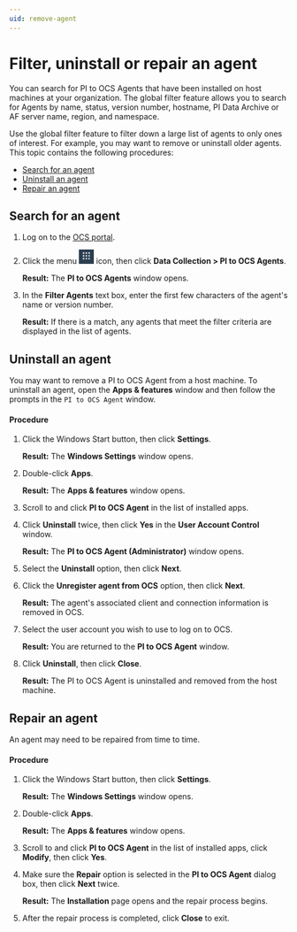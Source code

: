 ```yaml
---
uid: remove-agent
---
```


# Filter, uninstall or repair an agent

You can search for PI to OCS Agents that have been installed on host machines at your organization.  The global filter feature allows you to search for Agents by name, status, version number, hostname, PI Data Archive or AF server name, region, and namespace.  

Use the global filter feature to filter down a large list of agents to only ones of interest.  For example, you may want to remove or uninstall older agents. This topic contains the following procedures:

* [Search for an agent](#search-for-an-agent)
* [Uninstall an agent](#uninstall-an-agent)
* [Repair an agent](#repair-an-agent)

## Search for an agent

1. Log on to the [OCS portal](https://cloud.osisoft.com).

2. Click the menu ![ ](../../images/waffle-button.png) icon, then click **Data Collection > PI to OCS Agents**.

   **Result:** The **PI to OCS Agents** window opens.

3. In the **Filter Agents** text box, enter the first few characters of the agent's name or version number.  

   **Result:** If there is a match, any agents that meet the filter criteria are displayed in the list of agents.

## Uninstall an agent

You may want to remove a PI to OCS Agent from a host machine. To uninstall an agent, open the **Apps & features** window and then follow the prompts in the `PI to OCS Agent` window.

#### Procedure

1. Click the Windows Start button, then click **Settings**.

   **Result:** The **Windows Settings** window opens.
2. Double-click **Apps**.

   **Result:** The **Apps & features** window opens.
3. Scroll to and click **PI to OCS Agent** in the list of installed apps.
4. Click **Uninstall** twice, then click **Yes** in the **User Account Control** window.

   **Result:** The **PI to OCS Agent (Administrator)** window opens.
5. Select the **Uninstall** option, then click **Next**.
6. Click the **Unregister agent from OCS** option, then click **Next**.

   **Result:** The agent's associated client and connection information is removed in OCS.
7. Select the user account you wish to use to log on to OCS.

   **Result:** You are returned to the **PI to OCS Agent** window.
8. Click **Uninstall**, then click **Close**.

   **Result:** The PI to OCS Agent is uninstalled and removed from the host machine.

## Repair an agent

An agent may need to be repaired from time to time.

#### Procedure

1. Click the Windows Start button, then click **Settings**.

   **Result:** The **Windows Settings** window opens.
2. Double-click **Apps**.

   **Result:** The **Apps & features** window opens.
3. Scroll to and click **PI to OCS Agent** in the list of installed apps, click **Modify**, then click **Yes**.
4. Make sure the **Repair** option is selected in the **PI to OCS Agent** dialog box, then click **Next** twice.

   **Result:** The **Installation** page opens and the repair process begins.
5. After the repair process is completed, click **Close** to exit.